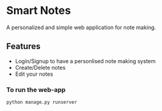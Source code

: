# Smart Notes
A personalized and simple web application for note making.

## Features
- Login/Signup to have a personlised note making system
- Create/Delete notes
- Edit your notes

### To run the web-app
```
python manage.py runserver
```
